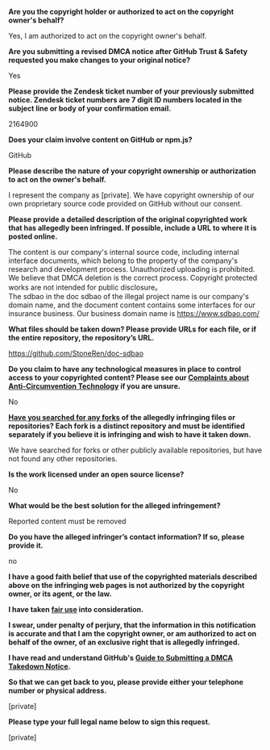 **Are you the copyright holder or authorized to act on the copyright owner's behalf?**

Yes, I am authorized to act on the copyright owner's behalf.

**Are you submitting a revised DMCA notice after GitHub Trust & Safety requested you make changes to your original notice?**

Yes

**Please provide the Zendesk ticket number of your previously submitted notice. Zendesk ticket numbers are 7 digit ID numbers located in the subject line or body of your confirmation email.**

2164900

**Does your claim involve content on GitHub or npm.js?**

GitHub

**Please describe the nature of your copyright ownership or authorization to act on the owner's behalf.**

I represent the company as [private]. We have copyright ownership of our own proprietary source code provided on GitHub without our consent.

**Please provide a detailed description of the original copyrighted work that has allegedly been infringed. If possible, include a URL to where it is posted online.**

The content is our company's internal source code, including internal interface documents, which belong to the property of the company's research and development process. Unauthorized uploading is prohibited. We believe that DMCA deletion is the correct process. Copyright protected works are not intended for public disclosure。  
The sdbao in the doc sdbao of the illegal project name is our company's domain name, and the document content contains some interfaces for our insurance business. Our business domain name is https://www.sdbao.com/

**What files should be taken down? Please provide URLs for each file, or if the entire repository, the repository’s URL.**

https://github.com/StoneRen/doc-sdbao

**Do you claim to have any technological measures in place to control access to your copyrighted content? Please see our <a href="https://docs.github.com/articles/guide-to-submitting-a-dmca-takedown-notice#complaints-about-anti-circumvention-technology">Complaints about Anti-Circumvention Technology</a> if you are unsure.**

No

**<a href="https://docs.github.com/articles/dmca-takedown-policy#b-what-about-forks-or-whats-a-fork">Have you searched for any forks</a> of the allegedly infringing files or repositories? Each fork is a distinct repository and must be identified separately if you believe it is infringing and wish to have it taken down.**

We have searched for forks or other publicly available repositories, but have not found any other repositories.

**Is the work licensed under an open source license?**

No

**What would be the best solution for the alleged infringement?**

Reported content must be removed

**Do you have the alleged infringer’s contact information? If so, please provide it.**

no

**I have a good faith belief that use of the copyrighted materials described above on the infringing web pages is not authorized by the copyright owner, or its agent, or the law.**

**I have taken <a href="https://www.lumendatabase.org/topics/22">fair use</a> into consideration.**

**I swear, under penalty of perjury, that the information in this notification is accurate and that I am the copyright owner, or am authorized to act on behalf of the owner, of an exclusive right that is allegedly infringed.**

**I have read and understand GitHub's <a href="https://docs.github.com/articles/guide-to-submitting-a-dmca-takedown-notice/">Guide to Submitting a DMCA Takedown Notice</a>.**

**So that we can get back to you, please provide either your telephone number or physical address.**

[private]

**Please type your full legal name below to sign this request.**

[private]
